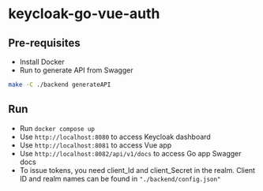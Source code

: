# keycloak-go-vue-auth

## Pre-requisites
- Install Docker
- Run to generate API from Swagger
```bash
make -C ./backend generateAPI 
``` 


## Run 
- Run `docker compose up`
- Use `http://localhost:8080` to access Keycloak dashboard
- Use `http://localhost:8081` to access Vue app
- Use `http://localhost:8082/api/v1/docs` to access Go app Swagger docs
- To issue tokens, you need client_Id and client_Secret in the realm. Client ID and realm names can be found in `"./backend/config.json"`
